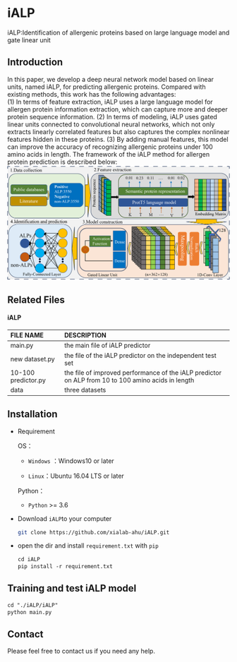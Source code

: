# iALP
iALP:Identification of allergenic proteins based on large language model and gate linear unit


## Introduction
In this paper, we develop a deep neural network model based on linear units, named iALP, for predicting allergenic proteins. Compared with existing methods, this work has the following advantages:  
(1) In terms of feature extraction, iALP uses a large language model for allergen protein information extraction, which can capture more and deeper protein sequence information.
(2) In terms of modeling, iALP uses gated linear units connected to convolutional neural networks, which not only extracts linearly correlated features but also captures the complex nonlinear features hidden in these proteins.
(3) By adding manual features, this model can improve the accuracy of recognizing allergenic proteins under 100 amino acids in length.
The framework of the iALP method for allergen protein prediction is described below:
<img src="Figure 1.png">






## Related Files

#### iALP

| FILE NAME                  | DESCRIPTION                                                                                        |
|:---------------------------|:---------------------------------------------------------------------------------------------------|
| main.py                    | the main file of iALP predictor                                                                    |
| new dataset.py             | the file of the iALP predictor on the independent test set                                         |
| 10-100 predictor.py        | the file of improved performance of the iALP predictor on ALP from 10 to 100 amino acids in length | 
| data                       | three datasets                                                                                     |
                                                                                    



## Installation
- Requirement
  
  OS：
  
  - `Windows` ：Windows10 or later
  
  - `Linux`：Ubuntu 16.04 LTS or later
  
  Python：
  
  - `Python` >= 3.6
  
- Download `iALP`to your computer

  ```bash
  git clone https://github.com/xialab-ahu/iALP.git
  ```

- open the dir and install `requirement.txt` with `pip`

  ```
  cd iALP
  pip install -r requirement.txt
  ```
  
## Training and test iALP model
```shell
cd "./iALP/iALP"
python main.py
```


## Contact
Please feel free to contact us if you need any help.

